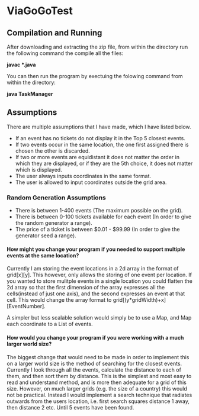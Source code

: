 # ViaGoGoTest

## Compilation and Running

After downloading and extracting the zip file, from within the directory run the following command the compile all the files:

**javac \*.java**

You can then run the program by exectuing the folowing command from within the directory:

**java TaskManager**

## Assumptions
There are multiple assumptions that I have made, which I have listed below.

* If an event has no tickets do not display it in the Top 5 closest events.
* If two events occur in the same location, the one first assigned there is chosen the other is discarded.
* If two or more events are equidistant it does not matter the order in which they are displayed, or if they are the 5th choice, it does not matter which is displayed.
* The user always inputs coordinates in the same format.
* The user is allowed to input coordinates outside the grid area.

### Random Generation Assumptions
* There is between 1-400 events (The maximum possible on the grid).
* There is between 0-100 tickets available for each event (In order to give the random generator a range).
* The price of a ticket is between $0.01 - $99.99 (In order to give the generator seed a range).


#### How might you change your program if you needed to support multiple events at the same location?

Currently I am storing the event locations in a 2d array in the format of grid[x][y]. This however, only allows the storing of one event per location. If you wanted to store mulitple events in a single location you could flatten the 2d array so that the first dimension of the array expresses all the cells(instead of just one axis), and the second expresses an event at that cell. This would change the array format to grid[(y*gridWidth)+x][EventNumber].

A simpler but less scalable solution would simply be to use a Map, and Map each coordinate to a List of events. 

#### How would you change your program if you were working with a much larger world size?

The biggest change that would need to be made in order to implement this on a larger world size is the method of searching for the closest events. Currently I look through all the events, calculate the distance to each of them, and then sort them by distance. This is the simplest and most easy to read and understand method, and is more then adequate for a grid of this size. However, on much larger grids (e.g. the size of a country) this would not be practical. Instead I would implement a search technique that radiates outwards from the users location, i.e. first search squares distance 1 away, then distance 2 etc. Until 5 events have been found.


